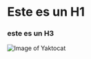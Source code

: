 # Este es un H1

### este es un H3

![Image of Yaktocat](https://octodex.github.com/images/yaktocat.png)
